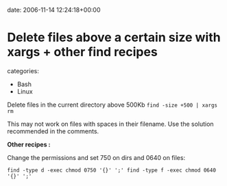 


date: 2006-11-14 12:24:18+00:00


# Delete files above a certain size with xargs + other find recipes

categories:
- Bash
- Linux


Delete files in the current directory above 500Kb
`find -size +500 | xargs rm`

This may not work on files with spaces in their filename. Use the solution recommended in the comments.

**Other recipes :**

Change the permissions and set 750 on dirs and 0640 on files:

`find -type d -exec chmod 0750 '{}' ';'
find -type f -exec chmod 0640 '{}' ';'`
